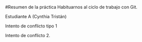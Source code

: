 #Resumen de la práctica
Habituarnos al ciclo de trabajo con Git.

Estudiante A (Cynthia Tristán)

Intento de conflicto tipo 1

Intento de conflicto 2.
